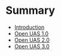 # Summary

* [Introduction](README.md)
* [Open UAS 1.0](OpenUASone.md)
* [Open UAS 2.0](OpenUAStwo.md)
* [Open UAS 3.0](OpenUASthree.md)
